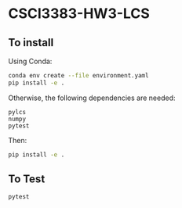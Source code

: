 # CSCI3383-HW3-LCS

## To install

Using Conda:
```bash
conda env create --file environment.yaml
pip install -e .
```

Otherwise, the following dependencies are needed:
```
pylcs
numpy
pytest
```
Then:
```bash
pip install -e .
```

## To Test
```
pytest
```
